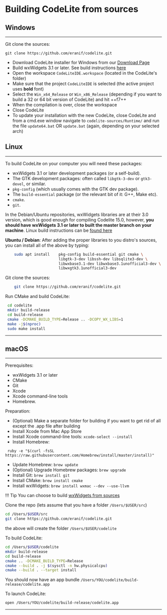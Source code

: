# Building CodeLite from sources

## Windows
----

Git clone the sources:

    git clone https://github.com/eranif/codelite.git

 - Download CodeLite installer for Windows from our [Download Page][8]
 - Build wxWidgets 3.1 or later. See build instructions [here][5]
 - Open the workspace `CodeLiteIDE.workspace` (located in the CodeLite's folder)
 - Make sure that the project `CodeLiteIDE` is selected (the active project uses **bold** font)
 - Select the `Win_x64_Release` or `Win_x86_Release` (depending if you want to build a 32 or 64 bit version of CodeLite) 
   and hit ++f7++
 - When the compilation is over, close the workspace
 - Close CodeLite
 - To update your installation with the new CodeLite, close CodeLite and from a cmd.exe window navigate to `codelite-sources/Runtime/` and run the file `update64.bat` OR `update.bat` (again, depending on your selected arch)


## Linux
----

To build CodeLite on your computer you will need these packages:

 - wxWidgets 3.1 or later development packages (or a self-build).
 - The GTK development packages: often called `libgtk-3-dev` or `gtk3-devel`, or similar.
 - `pkg-config` (which usually comes with the GTK dev package).
 - The `build-essential` package (or the relevant bit of it: G++, Make etc).
 - `cmake`.
 - `git`.

In the Debian/Ubuntu repositories, wxWidgets libraries are at their 3.0 version, which is good enough for compiling Codelite 15.0, however, **you should have wxWidgets 3.1 or later to built the master branch on your machine**. Linux build instructions can be [found here][6]


**Ubuntu / Debian**: After adding the proper libraries to you distro's sources, you can install all of the above by typing:

```bash
    sudo apt install    pkg-config build-essential git cmake \
                        libgtk-3-dev libssh-dev libsqlite3-dev \
                        libwxbase3.1-dev libwxbase3.1unofficial3-dev \
                        libwxgtk3.1unofficial3-dev
```

Git clone the sources:

```bash
    git clone https://github.com/eranif/codelite.git
```

Run CMake and build CodeLite:

```bash
 cd codelite
 mkdir build-release
 cd build-release
 cmake -DCMAKE_BUILD_TYPE=Release .. -DCOPY_WX_LIBS=1
 make -j$(nproc)
 sudo make install
```

----------

## macOS
----

Prerequisites:

 - wxWidgets 3.1 or later
 - CMake
 - Git
 - Xcode
 - Xcode command-line tools
 - Homebrew.

Preparation:

 - (Optional) Make a separate folder for building if you want to get rid of all except the .app file after building
 - Install Xcode from Mac App Store
 - Install Xcode command-line tools: `xcode-select --install`
 - Install Homebrew:

```
 ruby -e "$(curl -fsSL https://raw.githubusercontent.com/Homebrew/install/master/install)"
```

- Update Homebrew: `brew update`
 - (Optional) Upgrade Homebrew packages: `brew upgrade`
 - Install Git: `brew install git`
 - Install CMake: `brew install cmake`
 - Install wxWidgets: `brew install wxmac --dev --use-llvm`

!!! Tip
    You can choose to build [wxWidgets from sources](/build_wx_widgets/#macos)


Clone the repo (lets assume that you have a folder `/Users/$USER/src`)

```bash
cd /Users/$USER/src
git clone https://github.com/eranif/codelite.git
```
 the above will create the folder `/Users/$USER/codelite`

 To build CodeLite:

```bash
cd /Users/$USER/codelite
mkdir build-release
cd build-release
cmake .. -DCMAKE_BUILD_TYPE=Release
cmake --build . -j $(sysctl -n hw.physicalcpu)
cmake --build . --target install
```

You should now have an app bundle `/Users/YOU/codelite/build-release/codelite.app`

To launch CodeLite:

`open /Users/YOU/codelite/build-release/codelite.app`

----------


[1]: https://codelite.org
[2]: https://codelite.org/support.php
[3]: https://codelite.org
[4]: https://codelite.org/support.php
[5]: /build_wx_widgets/#windows
[6]: /build_wx_widgets/#linux
[7]: https://wiki.codelite.org/pmwiki.php/Developers/BuildingWxWidgetsWin
[8]: https://codelite.org/support.php